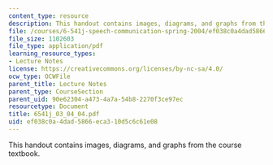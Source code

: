 ```yaml
---
content_type: resource
description: This handout contains images, diagrams, and graphs from the course textbook.
file: /courses/6-541j-speech-communication-spring-2004/ef038c0a4dad5866eca310d5c6c61e08_6541j_03_04_04.pdf
file_size: 1102603
file_type: application/pdf
learning_resource_types:
- Lecture Notes
license: https://creativecommons.org/licenses/by-nc-sa/4.0/
ocw_type: OCWFile
parent_title: Lecture Notes
parent_type: CourseSection
parent_uid: 90e62304-a473-4a7a-54b8-2270f3ce97ec
resourcetype: Document
title: 6541j_03_04_04.pdf
uid: ef038c0a-4dad-5866-eca3-10d5c6c61e08
---
```

This handout contains images, diagrams, and graphs from the course textbook.